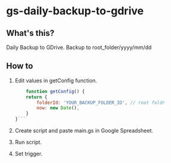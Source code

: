 # gs-daily-backup-to-gdrive

## What's this?

Daily Backup to GDrive. Backup to root_folder/yyyy/mm/dd

## How to

1. Edit values in getConfig function.

    ```js
        function getConfig() {
        return {
            folderId: 'YOUR_BACKUP_FOLDER_ID', // root foldr
            now: new Date(),
        }
    }```

2. Create script and paste main.gs in Google Spreadsheet.
3. Run script.
4. Set trigger.
